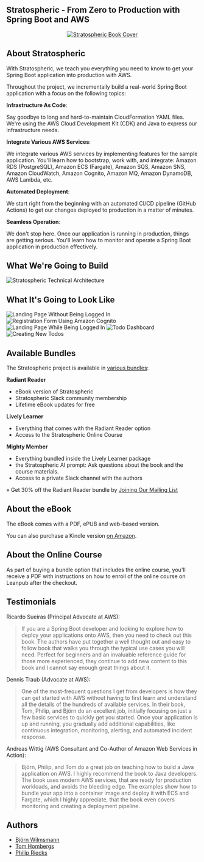 ## Stratospheric - From Zero to Production with Spring Boot and AWS

<!---
[![04 - Publish Todo-App](https://github.com/stratospheric-dev/stratospheric/actions/workflows/04-publish-todo-app.yml/badge.svg)](https://github.com/stratospheric-dev/stratospheric/actions/workflows/04-publish-todo-app.yml) [![05 - Update the Todo-App in staging](https://github.com/stratospheric-dev/stratospheric/actions/workflows/05-update-todo-app-in-staging.yml/badge.svg)](https://github.com/stratospheric-dev/stratospheric/actions/workflows/05-update-todo-app-in-staging.yml)
[![06 - Update the Todo-App environment in staging](https://github.com/stratospheric-dev/stratospheric/actions/workflows/06-update-todo-app-environment-in-staging.yml/badge.svg)](https://github.com/stratospheric-dev/stratospheric/actions/workflows/06-update-todo-app-environment-in-staging.yml)
--->

<p align="center">
  <a href="https://stratospheric.dev">
    <img src="https://stratospheric.dev/images/stratospheric-ebook-cover-500x452.png" alt="Stratospheric Book Cover"/>
  </a>
</p>

## About Stratospheric

With Stratospheric, we teach you everything you need to know to get your Spring Boot application into production with AWS.

Throughout the project, we incrementally build a real-world Spring Boot application with a focus on the following topics:

**Infrastructure As Code**:

Say goodbye to long and hard-to-maintain CloudFormation YAML files. We're using the AWS Cloud Development Kit (CDK) and Java to express our infrastructure needs.

**Integrate Various AWS Services**:

We integrate various AWS services by implementing features for the sample application. You'll learn how to bootstrap, work with, and integrate: Amazon RDS (PostgreSQL), Amazon ECS (Fargate), Amazon SQS, Amazon SNS, Amazon CloudWatch, Amazon Cognito, Amazon MQ, Amazon DynamoDB, AWS Lambda, etc.

**Automated Deployment**:

We start right from the beginning with an automated CI/CD pipeline (GitHub Actions) to get our changes deployed to production in a matter of minutes.

**Seamless Operation**:

We don't stop here. Once our application is running in production, things are getting serious. You'll learn how to monitor and operate a Spring Boot application in production effectively.

## What We're Going to Build

![Stratospheric Technical Architecture](https://stratospheric.dev/images/application/stratospheric-technical-architecture.png)

## What It's Going to Look Like

![Landing Page Without Being Logged In](https://stratospheric.dev/images/application/stratospheric-overview-page-no-login.png)
![Registration Form Using Amazon Cognito](https://stratospheric.dev/images/application/stratospheric-register-page.png)
![Landing Page While Being Logged In](https://stratospheric.dev/images/application/stratospheric-overview-page-with-login.png)
![Todo Dashboard](https://stratospheric.dev/images/application/stratospheric-dashboard-page.png)
![Creating New Todos](https://stratospheric.dev/images/application/stratospheric-create-todo-page.png)

## Available Bundles

The Stratospheric project is available in [various bundles](https://stratospheric.dev/#bundles):

**Radiant Reader**

- eBook version of Stratospheric
- Stratospheric Slack community membership
- Lifetime eBook updates for free

**Lively Learner**

- Everything that comes with the Radiant Reader option
- Access to the Stratospheric Online Course

**Mighty Member**

- Everything bundled inside the Lively Learner package
- the Stratospheric AI prompt: Ask questions about the book and the course materials.
- Access to a private Slack channel with the authors

» Get 30% off the Radiant Reader bundle by [Joining Our Mailing List](https://stratospheric.dev/#mailing-list)

## About the eBook

The eBook comes with a PDF, ePUB and web-based version.

You can also purchase a Kindle version [on Amazon](https://www.amazon.com/Stratospheric-Zero-Production-Spring-Boot-ebook/dp/B09F69FFZM).

## About the Online Course

As part of buying a bundle option that includes the online course, you'll receive a PDF with instructions on how to enroll of the online course on Leanpub after the checkout.

## Testimonials

Ricardo Sueiras (Principal Advocate at AWS):

> If you are a Spring Boot developer and looking to explore how to deploy your applications onto AWS, then you need to check out this book. The authors have put together a well thought out and easy to follow book that walks you through the typical use cases you will need. Perfect for beginners and an invaluable reference guide for those more experienced, they continue to add new content to this book and I cannot say enough great things about it.

Dennis Traub (Advocate at AWS):

> One of the most-frequent questions I get from developers is how they can get started with AWS without having to first learn and understand all the details of the hundreds of available services. In their book, Tom, Philip, and Björn do an excellent job, initially focusing on just a few basic services to quickly get you started. Once your application is up and running, you gradually add additional capabilities, like continuous integration, monitoring, alerting, and automated incident response.

Andreas Wittig (AWS Consultant and Co-Author of Amazon Web Services in Action):

> Björn, Philip, and Tom do a great job on teaching how to build a Java application on AWS. I highly recommend the book to Java developers. The book uses modern AWS services, that are ready for production workloads, and avoids the bleeding edge. The examples show how to bundle your app into a container image and deploy it with ECS and Fargate, which I highly appreciate, that the book even covers monitoring and creating a deployment pipeline.

## Authors

- [Björn Wilmsmann](https://bjoernkw.com/)
- [Tom Hombergs](https://reflectoring.io/)
- [Philip Riecks](https://rieckpil.de/)

